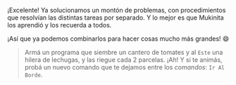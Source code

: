 <gs-attire
  attire-url="https://raw.githubusercontent.com/MumukiProject/mumuki-guia-gobstones-practica-procedimientos-kids/master/assets/attires/config.json">
</gs-attire>
<gs-toolbox
  toolbox-url="https://raw.githubusercontent.com/MumukiProject/mumuki-guia-gobstones-practica-procedimientos-kids/master/assets/toolbox.xml">
</gs-toolbox>

¡Excelente! Ya solucionamos un montón de problemas, con procedimientos que resolvían las distintas tareas por separado. Y lo mejor es que Mukinita los aprendió y los recuerda a todos.

¡Así que ya podemos combinarlos para hacer cosas mucho más grandes! :smile:

> Armá un programa que siembre un cantero de tomates y al `Este` una hilera de lechugas, y las riegue cada 2 parcelas. ¡Ah! Y si te animás, probá un nuevo comando que te dejamos entre los _comandos_: `Ir Al Borde`.
